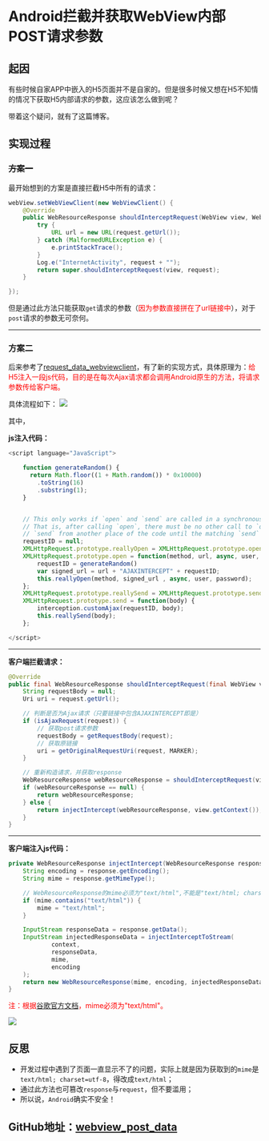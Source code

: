 # Android拦截并获取WebView内部POST请求参数
## 起因
有些时候自家APP中嵌入的H5页面并不是自家的。但是很多时候又想在H5不知情的情况下获取H5内部请求的参数，这应该怎么做到呢？

带着这个疑问，就有了这篇博客。

## 实现过程
### ~~方案一~~
最开始想到的方案是直接拦截H5中所有的请求：
```java
webView.setWebViewClient(new WebViewClient() {
    @Override
    public WebResourceResponse shouldInterceptRequest(WebView view, WebResourceRequest request) {
        try {
            URL url = new URL(request.getUrl());
        } catch (MalformedURLException e) {
            e.printStackTrace();
        }
        Log.e("InternetActivity", request + "");
        return super.shouldInterceptRequest(view, request);
    }

});
```
但是通过此方法只能获取`get`请求的参数（<span style="color: #ff0000;">因为参数直接拼在了url链接中</span>），对于`post`请求的参数无可奈何。

----
### 方案二
后来参考了[request_data_webviewclient](https://github.com/KonstantinSchubert/request_data_webviewclient)，有了新的实现方式，具体原理为：<span style="color: #ff0000;">给H5注入一段js代码，目的是在每次Ajax请求都会调用Android原生的方法，将请求参数传给客户端。</span>

具体流程如下：
![](https://he_jhua.gitee.io/image-hosting/2019/10/21/14-1.jpg)

其中，

**js注入代码：**
```javascript
<script language="JavaScript">

    function generateRandom() {
      return Math.floor((1 + Math.random()) * 0x10000)
        .toString(16)
        .substring(1);
    }


    // This only works if `open` and `send` are called in a synchronous way
    // That is, after calling `open`, there must be no other call to `open` or
    // `send` from another place of the code until the matching `send` is called.
    requestID = null;
    XMLHttpRequest.prototype.reallyOpen = XMLHttpRequest.prototype.open;
    XMLHttpRequest.prototype.open = function(method, url, async, user, password) {
        requestID = generateRandom()
        var signed_url = url + "AJAXINTERCEPT" + requestID;
        this.reallyOpen(method, signed_url , async, user, password);
    };
    XMLHttpRequest.prototype.reallySend = XMLHttpRequest.prototype.send;
    XMLHttpRequest.prototype.send = function(body) {
        interception.customAjax(requestID, body);
        this.reallySend(body);
    };

</script>
```
----
**客户端拦截请求：**
```java
@Override
public final WebResourceResponse shouldInterceptRequest(final WebView view, WebResourceRequest request) {
    String requestBody = null;
    Uri uri = request.getUrl();

    // 判断是否为Ajax请求（只要链接中包含AJAXINTERCEPT即是）
    if (isAjaxRequest(request)) {
        // 获取post请求参数
        requestBody = getRequestBody(request);
        // 获取原链接
        uri = getOriginalRequestUri(request, MARKER);
    }

    // 重新构造请求，并获取response
    WebResourceResponse webResourceResponse = shouldInterceptRequest(view, new WriteHandlingWebResourceRequest(request, requestBody, uri));
    if (webResourceResponse == null) {
        return webResourceResponse;
    } else {
        return injectIntercept(webResourceResponse, view.getContext());
    }
}
```
----
**客户端注入js代码：**
```java
private WebResourceResponse injectIntercept(WebResourceResponse response, Context context) {
    String encoding = response.getEncoding();
    String mime = response.getMimeType();

    // WebResourceResponse的mime必须为"text/html",不能是"text/html; charset=utf-8"
    if (mime.contains("text/html")) {
        mime = "text/html";
    }

    InputStream responseData = response.getData();
    InputStream injectedResponseData = injectInterceptToStream(
            context,
            responseData,
            mime,
            encoding
    );
    return new WebResourceResponse(mime, encoding, injectedResponseData);
}
```

<span style="color: #ff0000;">注：根据</span>[谷歌官方文档](https://developer.android.com/reference/android/webkit/WebResourceResponse)<span style="color: #ff0000;">，mime必须为"text/html"。</span>

![](https://he_jhua.gitee.io/image-hosting/2019/10/21/14-2.jpg)

## 反思
+ 开发过程中遇到了页面一直显示不了的问题，实际上就是因为获取到的`mime`是`text/html; charset=utf-8`，得改成`text/html`；
+ 通过此方法也可篡改`response`与`request`，但不要滥用；
+ 所以说，`Android`确实不安全！

## GitHub地址：[webview_post_data](https://github.com/lxr17/webview_post_data)

<Vssue title="Android拦截并获取WebView内部POST请求参数" />